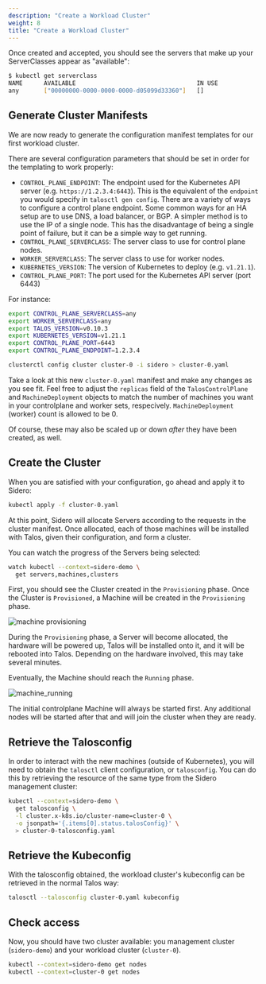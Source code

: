 ```yaml
---
description: "Create a Workload Cluster"
weight: 8
title: "Create a Workload Cluster"
---
```


Once created and accepted, you should see the servers that make up your ServerClasses appear as "available":

```bash
$ kubectl get serverclass
NAME      AVAILABLE                                  IN USE
any       ["00000000-0000-0000-0000-d05099d33360"]   []
```

## Generate Cluster Manifests

We are now ready to generate the configuration manifest templates for our first workload
cluster.

There are several configuration parameters that should be set in order for the templating to work properly:

- `CONTROL_PLANE_ENDPOINT`: The endpoint used for the Kubernetes API server (e.g. `https://1.2.3.4:6443`).
  This is the equivalent of the `endpoint` you would specify in `talosctl gen config`.
  There are a variety of ways to configure a control plane endpoint.
  Some common ways for an HA setup are to use DNS, a load balancer, or BGP.
  A simpler method is to use the IP of a single node.
  This has the disadvantage of being a single point of failure, but it can be a simple way to get running.
- `CONTROL_PLANE_SERVERCLASS`: The server class to use for control plane nodes.
- `WORKER_SERVERCLASS`: The server class to use for worker nodes.
- `KUBERNETES_VERSION`: The version of Kubernetes to deploy (e.g. `v1.21.1`).
- `CONTROL_PLANE_PORT`: The port used for the Kubernetes API server (port 6443)

For instance:

```bash
export CONTROL_PLANE_SERVERCLASS=any
export WORKER_SERVERCLASS=any
export TALOS_VERSION=v0.10.3
export KUBERNETES_VERSION=v1.21.1
export CONTROL_PLANE_PORT=6443
export CONTROL_PLANE_ENDPOINT=1.2.3.4

clusterctl config cluster cluster-0 -i sidero > cluster-0.yaml
```

Take a look at this new `cluster-0.yaml` manifest and make any changes as you
see fit.
Feel free to adjust the `replicas` field of the `TalosControlPlane` and `MachineDeployment` objects to match the number of machines you want in your controlplane and worker sets, respecively.
`MachineDeployment` (worker) count is allowed to be 0.

Of course, these may also be scaled up or down _after_ they have been created,
as well.

## Create the Cluster

When you are satisfied with your configuration, go ahead and apply it to Sidero:

```bash
kubectl apply -f cluster-0.yaml
```

At this point, Sidero will allocate Servers according to the requests in the
cluster manifest.
Once allocated, each of those machines will be installed with Talos, given their
configuration, and form a cluster.

You can watch the progress of the Servers being selected:

```bash
watch kubectl --context=sidero-demo \
  get servers,machines,clusters
```

First, you should see the Cluster created in the `Provisioning` phase.
Once the Cluster is `Provisioned`, a Machine will be created in the
`Provisioning` phase.

![machine provisioning](/images/sidero-cluster-start.png)

During the `Provisioning` phase, a Server will become allocated, the hardware
will be powered up, Talos will be installed onto it, and it will be rebooted
into Talos.
Depending on the hardware involved, this may take several minutes.

Eventually, the Machine should reach the `Running` phase.

![machine_running](/images/sidero-cluster-up.png)

The initial controlplane Machine will always be started first.
Any additional nodes will be started after that and will join the cluster when
they are ready.

## Retrieve the Talosconfig

In order to interact with the new machines (outside of Kubernetes), you will
need to obtain the `talosctl` client configuration, or `talosconfig`.
You can do this by retrieving the resource of the same type from the Sidero
management cluster:

```bash
kubectl --context=sidero-demo \
  get talosconfig \
  -l cluster.x-k8s.io/cluster-name=cluster-0 \
  -o jsonpath='{.items[0].status.talosConfig}' \
  > cluster-0-talosconfig.yaml
```

## Retrieve the Kubeconfig

With the talosconfig obtained, the workload cluster's kubeconfig can be retrieved in the normal Talos way:

```bash
talosctl --talosconfig cluster-0.yaml kubeconfig
```

## Check access

Now, you should have two cluster available:  you management cluster
(`sidero-demo`) and your workload cluster (`cluster-0`).

```bash
kubectl --context=sidero-demo get nodes
kubectl --context=cluster-0 get nodes
```
